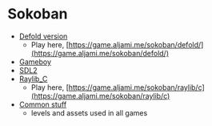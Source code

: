 # Sokoban

- [Defold version](https://github.com/CLown1331/Sokoban/tree/main/Sokoban_defold)
  - Play here, [https://game.aljami.me/sokoban/defold/](https://game.aljami.me/sokoban/defold/)
- [Gameboy](https://github.com/CLown1331/Sokoban/tree/main/gameboy)
- [SDL2](https://github.com/CLown1331/Sokoban/tree/main/sdl2)
- [Raylib_C](https://github.com/CLown1331/Sokoban/tree/main/raylib_c)
  - Play here, [https://game.aljami.me/sokoban/raylib/c](https://game.aljami.me/sokoban/raylib/c)
- [Common stuff](https://github.com/CLown1331/Sokoban/tree/main/common)
  - levels and assets used in all games
